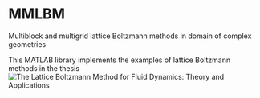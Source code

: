 # MMLBM
Multiblock and multigrid lattice Boltzmann methods in domain of complex geometries

This MATLAB library implements the examples of lattice Boltzmann methods in the thesis 
![The Lattice Boltzmann Method for Fluid Dynamics: Theory and Applications](thesis/)
